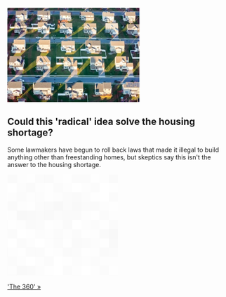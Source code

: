 
![Could this 'radical' idea solve the housing shortage?](./20220129175843.png)
## Could this 'radical' idea solve the housing shortage?

Some lawmakers have begun to roll back laws that made it illegal to build anything other than freestanding homes, but skeptics say this isn't the answer to the housing shortage.

![pic](../square_bg.png)

['The 360' »](https://www.yahoo.com/news/would-banning-single-family-zoning-really-solve-the-housing-crisis-223207110.html)
